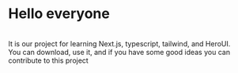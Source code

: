 <h1>Hello everyone</h1>
<br />
It is our project for learning Next.js, typescript, tailwind, and HeroUI.<br />
You can download, use it, and if you have some good ideas you can contribute to this project 


